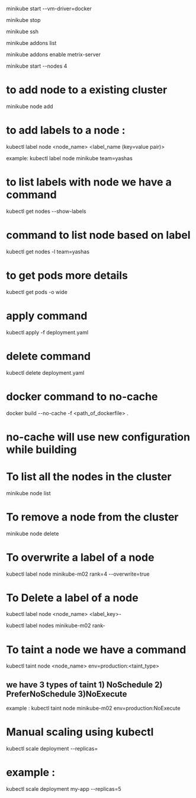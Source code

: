minikube start --vm-driver=docker

minikube stop

minikube ssh

minikube addons list

minikube addons enable metrix-server

minikube start --nodes 4

# to add node to a existing cluster

minikube node add

# to add labels to a node :

kubectl label node <node_name> <label_name (key=value pair)>

example: kubectl label node minikube team=yashas

# to list labels with node we have a command

kubectl get nodes --show-labels

# command to list node based on label

kubectl get nodes -l team=yashas

# to get pods more details

kubectl get pods -o wide

# apply command

kubectl apply -f deployment.yaml

# delete command

kubectl delete deployment.yaml

# docker command to no-cache

docker build --no-cache -f <path_of_dockerfile> .

# no-cache will use new configuration while building

# To list all the nodes in the cluster

minikube node list

# To remove a node from the cluster

minikube node delete <node-name>

# To overwrite a label of a node

kubectl label node minikube-m02 rank=4 --overwrite=true

# To Delete a label of a node

kubectl label node <node_name> <label_key>-

kubectl label nodes minikube-m02 rank-

# To taint a node we have a command

kubectl taint node <node_name> env=production:<taint_type>

## we have 3 types of taint 1) NoSchedule 2) PreferNoSchedule 3)NoExecute

example : kubectl taint node minikube-m02 env=production:NoExecute

# Manual scaling using kubectl

kubectl scale deployment <deployment-name> --replicas=<number-of-replicas>

# example :

kubectl scale deployment my-app --replicas=5
